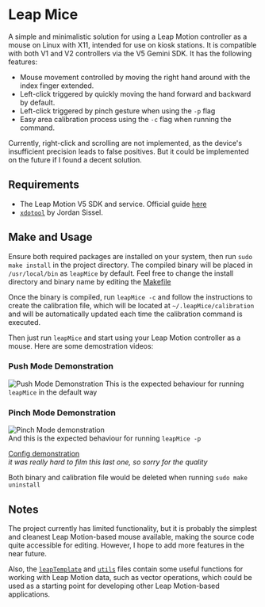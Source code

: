 # Leap Mice
A simple and minimalistic solution for using a Leap Motion 
controller as a mouse on Linux with X11, intended for use 
on kiosk stations. It is compatible with both V1 and V2 
controllers via the V5 Gemini SDK. It has the following features:
- Mouse movement controlled by moving the right hand around with 
the index finger extended.
- Left-click triggered by quickly moving the hand forward and 
backward by default.
- Left-click triggered by pinch gesture when using the `-p` flag
- Easy area calibration process using the `-c` flag when running 
the command.

Currently, right-click and scrolling are not implemented, as the 
device's insufficient precision leads to false positives. But it could
be implemented on the future if I found a decent solution.

## Requirements
- The Leap Motion V5 SDK and service. Official guide [here](https://docs.ultraleap.com/linux/)
- [`xdotool`](https://github.com/jordansissel/xdotool) by Jordan Sissel.

## Make and Usage
Ensure both required packages are installed on your system, then run `sudo make install` 
in the project directory. The compiled binary will be placed in `/usr/local/bin` as `leapMice` by default.
Feel free to change the install directory and binary name by editing the [Makefile](Makefile)

Once the binary is compiled, run `leapMice -c` and follow the instructions to create the 
calibration file, which will be located at `~/.leapMice/calibration` and will be automatically 
updated each time the calibration command is executed.

Then just run `leapMice` and start using your Leap Motion controller as a mouse. 
Here are some demostration videos:

### **Push Mode Demonstration**
![Push Mode Demonstration](media/push_example.gif)
This is the expected behaviour for running `leapMice` in
the default way

### **Pinch Mode Demonstration**
![Pinch Mode demonstration](media/pinch_example.gif)  
And this is the expected behaviour for running `leapMice -p`

[Config demonstration](https://youtu.be/mLm4AJPfc7Q)  
*it was really hard to film this last one, so sorry for the quality*

Both binary and calibration file would be deleted when running `sudo make uninstall`

## Notes
The project currently has limited functionality, but it is probably the simplest and 
cleanest Leap Motion-based mouse available, making the source code quite accessible 
for editing. However, I hope to add more features in the near future.

Also, the [`leapTemplate`](src/leapTemplate.c) and [`utils`](src/utils.c) files contain 
some useful functions for working with Leap Motion data, such as vector operations, 
which could be used as a starting point for developing other Leap Motion-based applications.